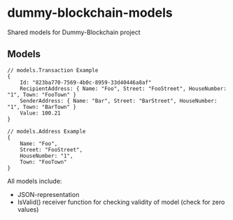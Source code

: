 # dummy-blockchain-models

Shared models for Dummy-Blockchain project

## Models

```Golang
// models.Transaction Example
{
    Id: "823ba770-7569-4b0c-8959-33d40446a8af"
    RecipientAddress: { Name: "Foo", Street: "FooStreet", HouseNumber: "1", Town: "FooTown" }
    SenderAddress: { Name: "Bar", Street: "BarStreet", HouseNumber: "1", Town: "BarTown" }
    Value: 100.21
}

// models.Address Example
{
    Name: "Foo",
    Street: "FooStreet",
    HouseNumber: "1",
    Town: "FooTown"
}
```

All models include:

- JSON-representation
- IsValid() receiver function for checking validity of model (check for zero values)